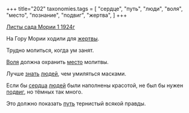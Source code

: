+++
title="202"
taxonomies.tags = [
 "сердце",
 "путь",
 "люди",
 "воля",
 "место",
 "познание",
 "подвиг",
 "жертва",
]
+++

[Листы сада Мории 1 1924г](/agni/1924)

На Гору Мории ходили для [жертвы](/tags/жертва).   

Трудно молиться, когда ум занят.   

[Воля](/tags/воля) должна охранить [место](/tags/место) молитвы.   

Лучше [знать](/tags/познание) [людей](/tags/люди), чем умиляться масками.   

Если бы [сердца](/tags/сердце) [людей](/tags/люди) были наполнены красотой, не был бы нужен [подвиг](/tags/подвиг), но тёмных так много.   

Это должно показать [путь](/tags/путь) тернистый всякой правды.   

